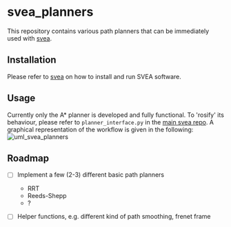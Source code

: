 # svea_planners

This repository contains various path planners that can be immediately used with
[svea](https://github.com/kth-sml/svea).

## Installation

Please refer to [svea](https://github.com/KTH-SML/svea) on how to install and
run SVEA software.

## Usage
Currently only the A* planner is developed and fully functional. To 'rosify' its behaviour, please refer to `planner_interface.py` in the [main svea repo](https://github.com/KTH-SML/svea). A graphical representation of the workflow is given in the following:
![uml_svea_planners](https://github.com/KTH-SML/svea_planners/assets/33842599/dea00719-b503-4e57-992d-899e55b61229)

## Roadmap

- [ ] Implement a few (2-3) different basic path planners
  - RRT
  - Reeds-Shepp
  - ?
- [ ] Helper functions, e.g. different kind of path smoothing, frenet frame

